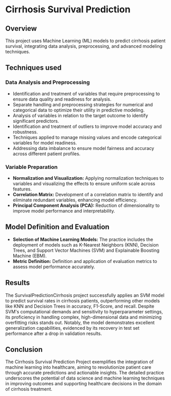 # Cirrhosis Survival Prediction
## Overview
This project uses Machine Learning (ML) models to predict cirrhosis patient survival, integrating data analysis, preprocessing, and advanced modeling techniques. 

## Techniques used
### Data Analysis and Preprocessing
- Identification and treatment of variables that require preprocessing to ensure data quality and readiness for analysis.
- Separate handling and preprocessing strategies for numerical and categorical data to optimize their utility in predictive modeling.
- Analysis of variables in relation to the target outcome to identify significant predictors.
- Identification and treatment of outliers to improve model accuracy and robustness.
- Techniques applied to manage missing values and encode categorical variables for model readiness.
- Addressing data imbalance to ensure model fairness and accuracy across different patient profiles.

### Variable Preparation
- **Normalization and Visualization:** Applying normalization techniques to variables and visualizing the effects to ensure uniform scale across features.
- **Correlation Matrix:** Development of a correlation matrix to identify and eliminate redundant variables, enhancing model efficiency.
- **Principal Component Analysis (PCA):** Reduction of dimensionality to improve model performance and interpretability.

## Model Definition and Evaluation
- **Selection of Machine Learning Models:** The practice includes the deployment of models such as K-Nearest Neighbors (KNN), Decision Trees, and Support Vector Machines (SVM) and Explainable Boosting Machine (EBM).
- **Metric Definition:** Definition and application of evaluation metrics to assess model performance accurately.

## Results
The SurvivalPredictionCirrhosis project successfully applies an SVM model to predict survival rates in cirrhosis patients, outperforming other models like KNN and Decision Trees in accuracy, F1-Score, and recall. Despite SVM's computational demands and sensitivity to hyperparameter settings, its proficiency in handling complex, high-dimensional data and minimizing overfitting risks stands out. Notably, the model demonstrates excellent generalization capabilities, evidenced by its recovery in test set performance after a drop in validation results.

## Conclusion
The Cirrhosis Survival Prediction Project exemplifies the integration of machine learning into healthcare, aiming to revolutionize patient care through accurate predictions and actionable insights. The detailed practice underscores the potential of data science and machine learning techniques in improving outcomes and supporting healthcare decisions in the domain of cirrhosis treatment.
